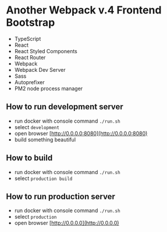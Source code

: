 Another Webpack v.4 Frontend Bootstrap
==================================

- TypeScript
- React
- React Styled Components
- React Router
- Webpack
- Webpack Dev Server
- Sass
- Autoprefixer
- PM2 node process manager


How to run development server
--------------------
- run docker with console command `./run.sh`
- select `development`
- open browser [http://0.0.0.0:8080](http://0.0.0.0:8080)
- build something beautiful

How to build
--------------------
- run docker with console command `./run.sh`
- select `production build`

How to run production server
--------------------
- run docker with console command `./run.sh`
- select `production`
- open browser [http://0.0.0.0](http://0.0.0.0)